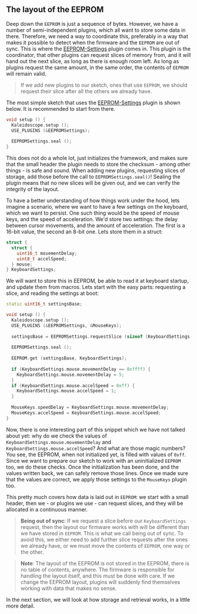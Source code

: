 <!-- -*- mode: markdown; fill-column: 8192 -*- -->

## The layout of the EEPROM

Deep down the `EEPROM` is just a sequence of bytes. However, we have a number of semi-independent plugins, which all want to store some data in there. Therefore, we need a way to coordinate this, preferably in a way that makes it possible to detect when the firmware and the `EEPROM` are out of sync. This is where the [EEPROM-Settings][plugin:eeprom-settings] plugin comes in. This plugin is the coordinator, that other plugins can request slices of memory from, and it will hand out the next slice, as long as there is enough room left. As long as plugins request the same amount, in the same order, the contents of `EEPROM` will remain valid.

 [plugin:eeprom-settings]: https://github.com/keyboardio/Kaleidoscope-EEPROM-Settings

> If we add new plugins to our sketch, ones that use `EEPROM`, we should request their slice after all the others we already have.

The most simple sketch that uses the [EEPROM-Settings][plugin:eeprom-settings] plugin is shown below. It is recommended to start from there.

```c++
void setup () {
  Kaleidoscope.setup ();
  USE_PLUGINS (&EEPROMSettings);
  
  EEPROMSettings.seal ();
}
```

This does not do a whole lot, just initializes the framework, and makes sure that the small header the plugin needs to store the checksum - among other things - is safe and sound. When adding new plugins, requesting slices of storage, add those before the call to `EEPROMSettings.seal()`! Sealing the plugin means that no new slices will be given out, and we can verify the integrity of the layout.

To have a better understanding of how things work under the hood, lets imagine a scenario, where we want to have a few settings on the keyboard, which we want to persist. One such thing would be the speed of mouse keys, and the speed of acceleration. We'd store two settings: the delay between cursor movements, and the amount of acceleration. The first is a 16-bit value, the second an 8-bit one. Lets store them in a struct:

```c++
struct {
  struct {
    uint16_t movementDelay;
    uint8_t accelSpeed;
  } mouse;
} KeyboardSettings;
```

We will want to store this in EEPROM, be able to read it at keyboard startup, and update them from macros. Lets start with the easy parts: requesting a slice, and reading the settings at boot:

```c++
static uint16_t settingsBase;

void setup () {
  Kaleidoscope.setup ();
  USE_PLUGINS (&EEPROMSettings, &MouseKeys);
  
  settingsBase = EEPROMSettings.requestSlice (sizeof (KeyboardSettings));
  
  EEPROMSettings.seal ();
  
  EEPROM.get (settingsBase, KeyboardSettings);
  
  if (KeyboardSettings.mouse.movementDelay == 0xffff) {
    KeyboardSettings.mouse.movementDelay = 5;
  }
  if (KeyboardSettings.mouse.accelSpeed = 0xff) {
    KeyboardSettings.mouse.accelSpeed = 1;
  }
  
  MouseKeys.speedDelay = KeyboardSettings.mouse.movementDelay;
  MouseKeys.accelSpeed = KeyboardSettings.mouse.accelSpeed;
}
```

Now, there is one interesting part of this snippet which we have not talked about yet: why do we check the values of `KeyboardSettings.mouse.movementDelay` and `KeyboardSettings.mouse.accelSpeed`? And what are those magic numbers? You see, the EEPROM, when not initialized yet, is filled with values of `0xff`. Since we want to prepare our sketch to work with an uninitialized `EEPROM` too, we do these checks. Once the initialization has been done, and the values written back, we can safely remove those lines. Once we made sure that the values are correct, we apply those settings to the `MouseKeys` plugin too.

This pretty much covers how data is laid out in `EEPROM`: we start with a small header, then we - or plugins we use - can request slices, and they will be allocated in a continuous manner.

> **Being out of sync**: If we request a slice before our `KeyboardSettings` request, then the layout our firmware works with will be different than we have stored in `EEPROM`. This is what we call being out of sync. To avoid this, we either need to add further slice requests after the ones we already have, or we must move the contents of `EEPROM`, one way or the other.

> **Note**: The layout of the EEPROM is not stored in the EEPROM, there is no table of contents, anywhere. The firmware is responsible for handling the layout itself, and this must be done with care. If we change the EEPROM layout, plugins will suddenly find themselves working with data that makes no sense.

In the next section, we will look at how storage and retrieval works, in a little more detail.
